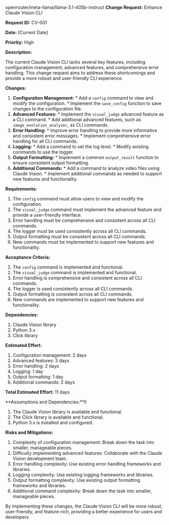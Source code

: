 openrouter/meta-llama/llama-3.1-405b-instruct
**Change Request:** Enhance Claude Vision CLI

**Request ID:** CV-001

**Date:** [Current Date]

**Priority:** High

**Description:**

The current Claude Vision CLI lacks several key features, including configuration management, advanced features, and comprehensive error handling. This change request aims to address these shortcomings and provide a more robust and user-friendly CLI experience.

**Changes:**

1. **Configuration Management:**
        * Add a `config` command to view and modify the configuration.
        * Implement the `save_config` function to save changes to the configuration file.
2. **Advanced Features:**
        * Implement the `visual_judge` advanced feature as a CLI command.
        * Add additional advanced features, such as `image_evolution_analyzer`, as CLI commands.
3. **Error Handling:**
        * Improve error handling to provide more informative and consistent error messages.
        * Implement comprehensive error handling for all CLI commands.
4. **Logging:**
        * Add a command to set the log level.
        * Modify existing commands to use the logger.
5. **Output Formatting:**
        * Implement a common `output_result` function to ensure consistent output formatting.
6. **Additional Commands:**
        * Add a command to analyze video files using Claude Vision.
        * Implement additional commands as needed to support new features and functionality.

**Requirements:**

1. The `config` command must allow users to view and modify the configuration.
2. The `visual_judge` command must implement the advanced feature and provide a user-friendly interface.
3. Error handling must be comprehensive and consistent across all CLI commands.
4. The logger must be used consistently across all CLI commands.
5. Output formatting must be consistent across all CLI commands.
6. New commands must be implemented to support new features and functionality.

**Acceptance Criteria:**

1. The `config` command is implemented and functional.
2. The `visual_judge` command is implemented and functional.
3. Error handling is comprehensive and consistent across all CLI commands.
4. The logger is used consistently across all CLI commands.
5. Output formatting is consistent across all CLI commands.
6. New commands are implemented to support new features and functionality.

**Dependencies:**

1. Claude Vision library
2. Python 3.x
3. Click library

**Estimated Effort:**

1. Configuration management: 2 days
2. Advanced features: 3 days
3. Error handling: 2 days
4. Logging: 1 day
5. Output formatting: 1 day
6. Additional commands: 2 days

**Total Estimated Effort:** 11 days

**Assumptions and Dependencies:**ll

1. The Claude Vision library is available and functional.
2. The Click library is available and functional.
3. Python 3.x is installed and configured.

**Risks and Mitigations:**

1. Complexity of configuration management: Break down the task into smaller, manageable pieces.
2. Difficulty implementing advanced features: Collaborate with the Claude Vision development team.
3. Error handling complexity: Use existing error handling frameworks and libraries.
4. Logging complexity: Use existing logging frameworks and libraries.
5. Output formatting complexity: Use existing output formatting frameworks and libraries.
6. Additional command complexity: Break down the task into smaller, manageable pieces.

By implementing these changes, the Claude Vision CLI will be more robust, user-friendly, and feature-rich, providing a better experience for users and developers.